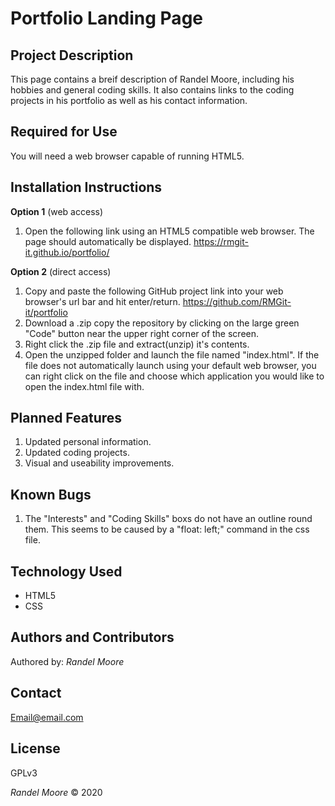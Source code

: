 # **Portfolio Landing Page**

## **Project Description**
This page contains a breif description of Randel Moore, including his hobbies and general coding skills.  It also contains links to the coding projects in his portfolio as well as his contact information.

## **Required for Use**

You will need a web browser capable of running HTML5.

## **Installation Instructions**

**Option 1** (web access)
1) Open the following link using an HTML5 compatible web browser. The page should automatically be displayed. https://rmgit-it.github.io/portfolio/

**Option 2** (direct access)
1) Copy and paste the following GitHub project link into your web browser's url bar and hit enter/return. https://github.com/RMGit-it/portfolio
2) Download a .zip copy the repository by clicking on the large green "Code" button near the upper right corner of the screen.
3) Right click the .zip file and extract(unzip) it's contents.
4) Open the unzipped folder and launch the file named "index.html".  If the file does not automatically launch using your default web browser, you can right click on the file and choose which application you would like to open the index.html file with.

## **Planned Features**

1) Updated personal information.
2) Updated coding projects.
3) Visual and useability improvements.

## **Known Bugs**

1) The "Interests" and "Coding Skills" boxs do not have an outline round them.  This seems to be caused by a "float: left;" command in the css file.

## **Technology Used**

* HTML5
* CSS

## **Authors and Contributors**
Authored by: *Randel Moore*

## **Contact**

Email@email.com

## **License**

GPLv3

*Randel Moore* © 2020
